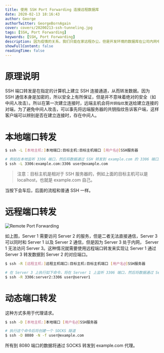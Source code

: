 ```yaml
---
title: 使用 SSH Port Forwarding 连接远程数据库
date: 2020-02-13 18:16:43
author: George
authorTwitter: GeorgeBornAgain
cover: covers/20200213-ssh-tunneling.jpg
tags: [SSH, Port Forwarding]
keywords: [SSH, Port Forwarding]
description: 因为疫情的关系，我们只能在家远程办公，但是开发环境的数据库在公司内网中。对于动辄几十上百GB的数据库，要同步到自己的电脑上是非常耗时且占用本地空间的。
showFullContent: false
readingTime: false
---
```


# 原理说明

SSH 端口转发是在指定的计算机上建立 SSH 连接通道，从而转发数据。因为 SSH 通信本身是加密的，所以安全上有所保证，但是并不意味着绝对的安全（如中间人攻击）。所以在第一次建立连接时，远端主机会将`共钥指纹`发送给建立连接的对端，为了避免中间人攻击，可以事先将远端服务器的共钥指纹告诉客户端，这样客户端可以辨别是否在建立连接时，存在中间人。

# 本地端口转发

```bash
$ ssh -L [本地主机:]本地端口:目标主机:目标主机端口 [用户名@]SSH服务器

# 例如在本地监听 3306 端口，然后将数据通过 SSH 转发到 example.com 的 3306 端口。
$ ssh -L 3306:example.com:3306 user@example.com
```

> 注意：目标主机是相对于 SSH 服务器的，例如上面的目标主机可以是 localhost，也就是 example.com 自己。

当按下会车后，后面的流程和普通 SSH 一样。

# 远程端口转发

![Remote Port Forwarding](/article/20200213-remote_port_forwarding.png)

如上图，Server 1 需要访问 Server 2 的服务，但是二者无法直接通信，Server 3 可以同时和 Server 1 以及 Server 2 通信，但是因为 Server 3 处于内网， Server 1 无法访问 Server 3。这种情况就需要使用远程端口转发来实现让 Server 1 通过 Server 3 转发数据到 Server 2 的对应端口。

```bash
$ ssh -R [远程主机:]远程主机端口:目标主机:目标主机端口 [用户名@]SSH服务器

# 在 Server 3 上执行如下命令，将在 Server 1 上监听 3306 端口，然后将数据通过 Server 3 转发到 Server 2 的 3306 端口。
$ ssh -R 3306:server2:3306 user@server1
```

# 动态端口转发

这种方式多用于代理请求。

```bash
$ ssh -D [本地主机:]本地端口 [用户名@]SSH服务器

# 执行这个命令后将创建一个 SOCKS 隧道
$ ssh -D 8080 -N -f user@example.com
```

所有到 8080 端口的数据将通过 SOCKS 转发到 example.com 代理。